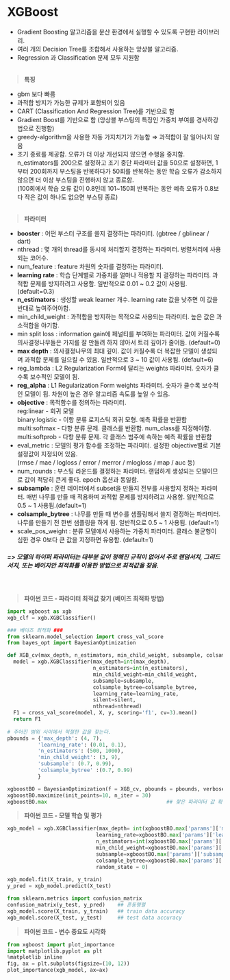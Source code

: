 # XGBoost

- Gradient Boosting 알고리즘을 분산 환경에서 실행할 수 있도록 구현한 라이브러리.
- 여러 개의 Decision Tree를 조합해서 사용하는 앙상블 알고리즘.
- Regression 과 Classification 문제 모두 지원함<BR/><BR/>

> **특징**
- gbm 보다 빠름
- 과적합 방지가 가능한 규제가 포함되어 있음
- CART (Classification And Regression Tree)를 기반으로 함
- Gradient Boost를 기반으로 함 (앙상블 부스팅의 특징인 가중치 부여를 경사하강법으로 진행함)
- greedy-algorithm을 사용한 자동 가지치기가 가능함 ⇒ 과적합이 잘 일어나지 않음
- 조기 종료를 제공함. 오류가 더 이상 개선되지 않으면 수행을 중지함.<BR/> n_estimators를 200으로 설정하고 조기 중단 파라미터 값을 50으로 설정하면, 1부터 200회까지 부스팅을 반복하다가 50회를 반복하는 동안 학습 오류가 감소하지 않으면 더 이상 부스팅을 진행하지 않고 종료함.
<BR/>(100회에서 학습 오류 값이 0.8인데 101~150회 반복하는 동안 예측 오류가 0.8보다 작은 값이 하나도 없으면 부스팅 종료)<BR/><BR/>

> **파라미터**
- **booster** : 어떤 부스터 구조를 쓸지 결정하는 파라미터. (gbtree / gblinear / dart)
- nthread : 몇 개의 thread를 동시에 처리할지 결정하는 파라미터. 병렬처리에 사용되는 코어수.
- num_feature : feature 차원의 숫자를 결정하는 파라미터.
- **learning rate** : 학습 단계별로 가중치를 얼마나 적용할 지 결정하는 파라미터. 과적합 문제를 방지하려고 사용함. 일반적으로 0.01 ~ 0.2 값이 사용됨. (default=0.3)
- **n_estimators** : 생성할 weak learner 개수. learning rate 값을 낮추면 이 값을 반대로 높여주어야함.
- min_child_weight : 과적합을 방지하는 목적으로 사용되는 파라미터. 높은 값은 과소적합을 야기함.
- min split loss : information gain에 페널티를 부여하는 파라미터. 값이 커질수록 의사결정나무들은 가지를 잘 만들려 하지 않아서 트리 깊이가 줄어듬. (default=0)
- **max depth** : 의사결정나무의 최대 깊이. 값이 커질수록 더 복잡한 모델이 생성되며 과적합 문제를 일으킬 수 있음. 일반적으로 3 ~ 10 값이 사용됨. (default=6)
- reg_lambda : L2 Regularization Form에 달리는 weights 파라미터. 숫자가 클수록 보수적인 모델이 됨.
- **reg_alpha** : L1 Regularization Form weights 파라미터. 숫자가 클수록 보수적인 모델이 됨. 차원이 높은 경우 알고리즘 속도를 높일 수 있음.
- **objective** : 목적함수를 정의하는 파라미터.<BR/>
reg:linear - 회귀 모델<BR/>
binary:logistic - 이항 분류 로지스틱 회귀 모형. 예측 확률을 반환함<BR/>
multi:softmax - 다항 분류 문제. 클래스를 반환함. num_class를 지정해야함.<BR/>
multi:softprob - 다항 분류 문제. 각 클래스 범주에 속하는 예측 확률을 반환함
- eval_metric : 모델의 평가 함수를 조정하는 파라미터. 설정한 objective별로 기본 설정값이 지정되어 있음.<BR/>(rmse / mae / logloss / error / merror / mlogloss / map / auc 등)
- num_rounds : 부스팅 라운드를 결정하는 파라미터. 랜덤하게 생성되는 모델이므로 값이 적당히 큰게 좋다. epoch 옵션과 동일함.
- **subsample** : 훈련 데이터에서 subset을 만들지 전부를 사용할지 정하는 파라미터. 매번 나무를 만들 때 적용하며 과적합 문제를 방지하려고 사용함. 일반적으로 0.5 ~ 1 사용됨.(default=1)
- **colsample_bytree** : 나무를 만들 때 변수를 샘플링해서 쓸지 결정하는 파라미터. 나무를 만들기 전 한번 샘플링을 하게 됨. 일반적으로 0.5 ~ 1 사용됨. (default=1)
- scale_pos_weight : 분류 모델에서 사용하는 가중치 파라미터. 클래스 불균형이 심한 경우 0보다 큰 값을 지정하면 유용함. (default=1)

              

##### => 모델의 하이퍼 파라미터는 대부분 값이 정해진 규칙이 없어서 주로 랜덤서치, 그리드서치, 또는 베이지안 최적화를 이용한 방법으로 최적값을 찾음.<BR/><BR/><BR/>


> **파이썬 코드 - 파라미터 최적값 찾기 (베이즈 최적화 방법)**
```python
import xgboost as xgb
xgb_clf = xgb.XGBClassifier()

### 베이즈 최적화 ###
from sklearn.model_selection import cross_val_score
from bayes_opt import BayesianOptimization

def XGB_cv(max_depth, n_estimators, min_child_weight, subsample, colsample_bytree, learning_rate, silent=True, nthread=-1):
  model = xgb.XGBClassifier(max_depth=int(max_depth),
                            n_estimators=int(n_estimators),
                            min_child_weight=min_child_weight,
                            subsample=subsample,
                            colsample_bytree=colsample_bytree,
                            learning_rate=learning_rate,
                            silent=silent,
                            nthread=nthread)
  F1 = cross_val_score(model, X, y, scoring='f1', cv=3).mean()
  return F1
  
# 주어진 범위 사이에서 적절한 값을 찾는다.
pbounds = {'max_depth': (4, 7),
          'learning_rate': (0.01, 0.1),
          'n_estimators': (500, 1000),
          'min_child_weight': (3, 9),
          'subsample': (0.7, 0.99),
          'colsample_bytree' :(0.7, 0.99)
          }

xgboostBO = BayesianOptimization(f = XGB_cv, pbounds = pbounds, verbose = 2, random_state = 0)
xgboostBO.maximize(init_points=10, n_iter = 30)
xgboostBO.max                                       ## 찾은 파라미터 값 확인
```

> **파이썬 코드 - 모델 학습 및 평가**

```python
xgb_model = xgb.XGBClassifier(max_depth= int(xgboostBO.max['params']['max_depth']),
                             learning_rate=xgboostBO.max['params']['learning_rate'],
                             n_estimators=int(xgboostBO.max['params']['n_estimators']),
                             min_child_weight=xgboostBO.max['params']['min_child_weight'],
                             subsample=xgboostBO.max['params']['subsample'],
                             colsample_bytree=xgboostBO.max['params']['colsample_bytree'],
                             random_state = 0)
                             
xgb_model.fit(X_train, y_train)
y_pred = xgb_model.predict(X_test)

from sklearn.metrics import confusion_matrix
confusion_matrix(y_test, y_pred)    ## 혼동행렬
xgb_model.score(X_train, y_train)   ## train data accuracy
xgb_model.score(X_test, y_test)     ## test data accuracy
```

> **파이썬 코드 - 변수 중요도 시각화**

```python
from xgboost import plot_importance
import matplotlib.pyplot as plt
%matplotlib inline
fig, ax = plt.subplots(figsize=(10, 12))
plot_importance(xgb_model, ax=ax)
```
